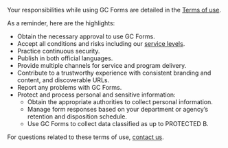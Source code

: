 Your responsibilities while using GC Forms are detailed in the [Terms of use](/en/terms-of-use). 

As a reminder, here are the highlights:
- Obtain the necessary approval to use GC Forms.
- Accept all conditions and risks including our [service levels](/en/sla). 
- Practice continuous security.
- Publish in both official languages. 
- Provide multiple channels for service and program delivery. 
- Contribute to a trustworthy experience with consistent branding and content, and discoverable URLs.
- Report any problems with GC Forms. 
- Protect and process personal and sensitive information: &nbsp;
    - Obtain the appropriate authorities to collect personal information.
    - Manage form responses based on your department or agency’s retention and disposition schedule. 
    - Use GC Forms to collect data classified as up to PROTECTED B. 

For questions related to these terms of use, [contact us](/en/form-builder/support/contactus).